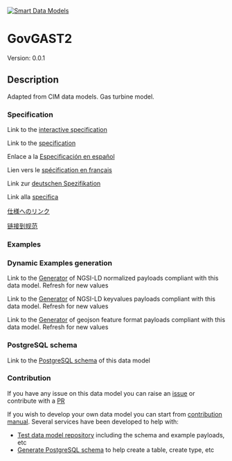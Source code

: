 [![Smart Data Models](https://smartdatamodels.org/wp-content/uploads/2022/01/SmartDataModels_logo.png "Logo")](https://smartdatamodels.org)
# GovGAST2
Version: 0.0.1

## Description 

Adapted from CIM data models. Gas turbine model.
### Specification

Link to the [interactive specification](https://swagger.lab.fiware.org/?url=https://smart-data-models.github.io/dataModel.EnergyCIM/GovGAST2/swagger.yaml)

Link to the [specification](https://github.com/smart-data-models/dataModel.EnergyCIM/blob/master/GovGAST2/doc/spec.md)

Enlace a la [Especificación en español](https://github.com/smart-data-models/dataModel.EnergyCIM/blob/master/GovGAST2/doc/spec_ES.md)

Lien vers le [spécification en français](https://github.com/smart-data-models/dataModel.EnergyCIM/blob/master/GovGAST2/doc/spec_FR.md)

Link zur [deutschen Spezifikation](https://github.com/smart-data-models/dataModel.EnergyCIM/blob/master/GovGAST2/doc/spec_DE.md)

Link alla [specifica](https://github.com/smart-data-models/dataModel.EnergyCIM/blob/master/GovGAST2/doc/spec_IT.md)

[仕様へのリンク](https://github.com/smart-data-models/dataModel.EnergyCIM/blob/master/GovGAST2/doc/spec_JA.md)

[链接到规范](https://github.com/smart-data-models/dataModel.EnergyCIM/blob/master/GovGAST2/doc/spec_ZH.md)
### Examples
### Dynamic Examples generation

Link to the [Generator](https://smartdatamodels.org/extra/ngsi-ld_generator.php?schemaUrl=https://raw.githubusercontent.com/smart-data-models/dataModel.EnergyCIM/master/GovGAST2/schema.json&email=info@smartdatamodels.org) of NGSI-LD normalized payloads compliant with this data model. Refresh for new values

Link to the [Generator](https://smartdatamodels.org/extra/ngsi-ld_generator_keyvalues.php?schemaUrl=https://raw.githubusercontent.com/smart-data-models/dataModel.EnergyCIM/master/GovGAST2/schema.json&email=info@smartdatamodels.org) of NGSI-LD keyvalues payloads compliant with this data model. Refresh for new values

Link to the [Generator](https://smartdatamodels.org/extra/geojson_features_generator.php?schemaUrl=https://raw.githubusercontent.com/smart-data-models/dataModel.EnergyCIM/master/GovGAST2/schema.json&email=info@smartdatamodels.org) of geojson feature format payloads compliant with this data model. Refresh for new values
### PostgreSQL schema

Link to the [PostgreSQL schema](https://github.com/smart-data-models/dataModel.EnergyCIM/blob/master/GovGAST2/schema.sql) of this data model
### Contribution

 If you have any issue on this data model you can raise an [issue](https://github.com/smart-data-models/dataModel.EnergyCIM/issues)  or contribute with a [PR](https://github.com/smart-data-models/dataModel.EnergyCIM/pulls)

 If you wish to develop your own data model you can start from [contribution manual](https://bit.ly/contribution_manual). Several services have been developed to help with: 
 - [Test data model repository](https://smartdatamodels.org/index.php/data-models-contribution-api/) including the schema and example payloads, etc
 - [Generate PostgreSQL schema](https://smartdatamodels.org/index.php/sql-service/) to help create a table, create type, etc